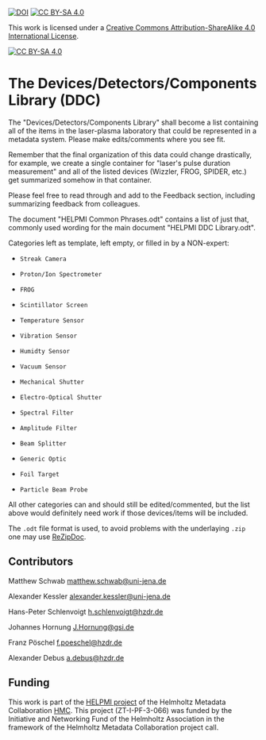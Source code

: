 [![DOI](https://zenodo.org/badge/doi/10.5281/zenodo.11143947.svg)](https://doi.org/10.5281/zenodo.11143947)     [![CC BY-SA 4.0][cc-by-sa-shield]][cc-by-sa]


This work is licensed under a
[Creative Commons Attribution-ShareAlike 4.0 International License][cc-by-sa].

[![CC BY-SA 4.0][cc-by-sa-image]][cc-by-sa]

[cc-by-sa]: http://creativecommons.org/licenses/by-sa/4.0/
[cc-by-sa-image]: https://licensebuttons.net/l/by-sa/4.0/88x31.png
[cc-by-sa-shield]: https://img.shields.io/badge/License-CC%20BY--SA%204.0-lightgrey.svg


# The Devices/Detectors/Components Library (DDC) 

The "Devices/Detectors/Components Library" shall become a list containing all of the items in the laser-plasma laboratory that could be represented in a metadata system. Please make edits/comments where you see fit. 

Remember that the final organization of this data could change drastically, for example, we create a single container for "laser's pulse duration measurement" and all of the listed devices (Wizzler, FROG, SPIDER, etc.) get summarized somehow in that container.

Please feel free to read through and add to the Feedback section, including summarizing feedback from colleagues.

The document "HELPMI Common Phrases.odt" contains a list of just that, commonly used wording for the main document "HELPMI DDC Library.odt".

Categories left as template, left empty, or filled in by a NON-expert:

*     Streak Camera
*     Proton/Ion Spectrometer
*     FROG
*     Scintillator Screen
*     Temperature Sensor
*     Vibration Sensor
*     Humidty Sensor
*     Vacuum Sensor
*     Mechanical Shutter
*     Electro-Optical Shutter
*     Spectral Filter
*     Amplitude Filter
*     Beam Splitter
*     Generic Optic
*     Foil Target
*     Particle Beam Probe

All other categories can and should still be edited/commented, but the list above would definitely need work if those devices/items will be included.

The `.odt` file format is used, to avoid problems with the underlaying `.zip` one may use [ReZipDoc](https://github.com/hoijui/ReZipDoc).

## Contributors
Matthew Schwab <matthew.schwab@uni-jena.de>

Alexander Kessler <alexander.kessler@uni-jena.de>

Hans-Peter Schlenvoigt <h.schlenvoigt@hzdr.de>

Johannes Hornung <J.Hornung@gsi.de>

Franz Pöschel  <f.poeschel@hzdr.de>

Alexander Debus <a.debus@hzdr.de>

## Funding
This work is part of the [HELPMI project](https://helmholtz-metadaten.de/en/inf-projects/helpmi-helmholtz-laser-plasma-metadata-initiative) of the Helmholtz Metadata Collaboration [HMC](https://helmholtz-metadaten.de/en). This project (ZT-I-PF-3-066) was funded by the Initiative and Networking Fund of the Helmholtz Association in the framework of the Helmholtz Metadata Collaboration project call.
